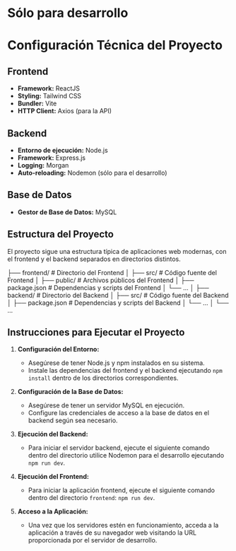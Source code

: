 # Sólo para desarrollo

# Configuración Técnica del Proyecto

## Frontend

- **Framework:** ReactJS
- **Styling:** Tailwind CSS
- **Bundler:** Vite
- **HTTP Client:** Axios (para la API)

## Backend

- **Entorno de ejecución:** Node.js
- **Framework:** Express.js
- **Logging:** Morgan
- **Auto-reloading:** Nodemon (sólo para el desarrollo)

## Base de Datos

- **Gestor de Base de Datos:** MySQL

## Estructura del Proyecto

El proyecto sigue una estructura típica de aplicaciones web modernas, con el frontend y el backend separados en directorios distintos.

├── frontend/ # Directorio del Frontend
│ ├── src/ # Código fuente del Frontend
│ ├── public/ # Archivos públicos del Frontend
│ ├── package.json # Dependencias y scripts del Frontend
│ └── ...
│
├── backend/ # Directorio del Backend
│ ├── src/ # Código fuente del Backend
│ ├── package.json # Dependencias y scripts del Backend
│ └── ...
│
└── ...

## Instrucciones para Ejecutar el Proyecto

1. **Configuración del Entorno:**

   - Asegúrese de tener Node.js y npm instalados en su sistema.
   - Instale las dependencias del frontend y el backend ejecutando `npm install` dentro de los directorios correspondientes.

2. **Configuración de la Base de Datos:**

   - Asegúrese de tener un servidor MySQL en ejecución.
   - Configure las credenciales de acceso a la base de datos en el backend según sea necesario.

3. **Ejecución del Backend:**

   - Para iniciar el servidor backend, ejecute el siguiente comando dentro del directorio utilice Nodemon para el desarrollo ejecutando `npm run dev`.

4. **Ejecución del Frontend:**

   - Para iniciar la aplicación frontend, ejecute el siguiente comando dentro del directorio `frontend`: `npm run dev`.

5. **Acceso a la Aplicación:**
   - Una vez que los servidores estén en funcionamiento, acceda a la aplicación a través de su navegador web visitando la URL proporcionada por el servidor de desarrollo.
